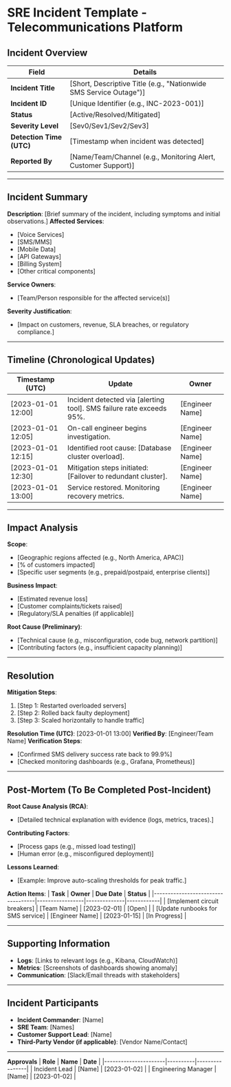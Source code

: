# SRE Incident Template - Telecommunications Platform

## Incident Overview

| **Field**                | **Details**                                                        |
| ------------------------ | ------------------------------------------------------------------ |
| **Incident Title**       | [Short, Descriptive Title (e.g., "Nationwide SMS Service Outage")] |
| **Incident ID**          | [Unique Identifier (e.g., INC-2023-001)]                           |
| **Status**               | [Active/Resolved/Mitigated]                                        |
| **Severity Level**       | [Sev0/Sev1/Sev2/Sev3]                                              |
| **Detection Time (UTC)** | [Timestamp when incident was detected]                             |
| **Reported By**          | [Name/Team/Channel (e.g., Monitoring Alert, Customer Support)]     |

---

## Incident Summary

**Description**:
[Brief summary of the incident, including symptoms and initial observations.]
**Affected Services**:

- [Voice Services]
- [SMS/MMS]
- [Mobile Data]
- [API Gateways]
- [Billing System]
- [Other critical components]

**Service Owners**:

- [Team/Person responsible for the affected service(s)]

**Severity Justification**:

- [Impact on customers, revenue, SLA breaches, or regulatory compliance.]

---

## Timeline (Chronological Updates)

| **Timestamp (UTC)** | **Update**                                                           | **Owner**       |
| ------------------- | -------------------------------------------------------------------- | --------------- |
| [2023-01-01 12:00]  | Incident detected via [alerting tool]. SMS failure rate exceeds 95%. | [Engineer Name] |
| [2023-01-01 12:05]  | On-call engineer begins investigation.                               | [Engineer Name] |
| [2023-01-01 12:15]  | Identified root cause: [Database cluster overload].                  | [Engineer Name] |
| [2023-01-01 12:30]  | Mitigation steps initiated: [Failover to redundant cluster].         | [Engineer Name] |
| [2023-01-01 13:00]  | Service restored. Monitoring recovery metrics.                       | [Engineer Name] |

---

## Impact Analysis

**Scope**:

- [Geographic regions affected (e.g., North America, APAC)]
- [% of customers impacted]
- [Specific user segments (e.g., prepaid/postpaid, enterprise clients)]

**Business Impact**:

- [Estimated revenue loss]
- [Customer complaints/tickets raised]
- [Regulatory/SLA penalties (if applicable)]

**Root Cause (Preliminary)**:

- [Technical cause (e.g., misconfiguration, code bug, network partition)]
- [Contributing factors (e.g., insufficient capacity planning)]

---

## Resolution

**Mitigation Steps**:

1. [Step 1: Restarted overloaded servers]
2. [Step 2: Rolled back faulty deployment]
3. [Step 3: Scaled horizontally to handle traffic]

**Resolution Time (UTC)**: [2023-01-01 13:00]
**Verified By**: [Engineer/Team Name]
**Verification Steps**:

- [Confirmed SMS delivery success rate back to 99.9%]
- [Checked monitoring dashboards (e.g., Grafana, Prometheus)]

---

## Post-Mortem (To Be Completed Post-Incident)

**Root Cause Analysis (RCA)**:

- [Detailed technical explanation with evidence (logs, metrics, traces).]

**Contributing Factors**:

- [Process gaps (e.g., missed load testing)]
- [Human error (e.g., misconfigured deployment)]

**Lessons Learned**:

- [Example: Improve auto-scaling thresholds for peak traffic.]

**Action Items**:
| **Task** | **Owner** | **Due Date** | **Status** |
|-----------------------------------|-----------------|--------------|------------|
| [Implement circuit breakers] | [Team Name] | [2023-02-01] | [Open] |
| [Update runbooks for SMS service] | [Engineer Name] | [2023-01-15] | [In Progress] |

---

## Supporting Information

- **Logs**: [Links to relevant logs (e.g., Kibana, CloudWatch)]
- **Metrics**: [Screenshots of dashboards showing anomaly]
- **Communication**: [Slack/Email threads with stakeholders]

---

## Incident Participants

- **Incident Commander**: [Name]
- **SRE Team**: [Names]
- **Customer Support Lead**: [Name]
- **Third-Party Vendor (if applicable)**: [Vendor Name/Contact]

---

**Approvals**
| **Role** | **Name** | **Date** |
|----------------------|----------|----------------|
| Incident Lead | [Name] | [2023-01-02] |
| Engineering Manager | [Name] | [2023-01-02] |

